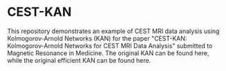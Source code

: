 # CEST-KAN
This repository demonstrates an example of CEST MRI data analysis using Kolmogorov-Arnold Networks (KAN) for the paper "CEST-KAN: Kolmogorov-Arnold Networks for CEST MRI Data Analysis" submitted to Magnetic Resonance in Medicine. The original KAN can be found here, while the original efficient KAN can be found here.
